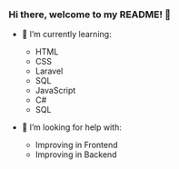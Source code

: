 ### Hi there, welcome to my README! 👋
- 🌱 I’m currently learning:
   - HTML
   - CSS
   - Laravel
   - SQL
   - JavaScript
   - C#
   - SQL
 
- 🤔 I’m looking for help with:
   - Improving in Frontend
   - Improving in Backend 

